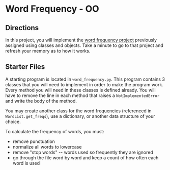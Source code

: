 # Word Frequency - OO

## Directions

In this project, you will implement the [word frequency project](https://github.com/momentum-assignments/py--word-frequency) previously assigned using classes and objects. Take a minute to go to that project and refresh your memory as to how it works.

## Starter Files

A starting program is located in `word_frequency.py`. This program contains 3 classes that you will need to implement in order to make the program work. Every method you will need in these classes is defined already. You will have to remove the line in each method that raises a `NotImplementedError` and write the body of the method.

You may create another class for the word frequencies (referenced in `WordList.get_freqs`), use a dictionary, or another data structure of your choice.

To calculate the frequency of words, you must:

- remove punctuation
- normalize all words to lowercase
- remove "stop words" -- words used so frequently they are ignored
- go through the file word by word and keep a count of how often each word is used
